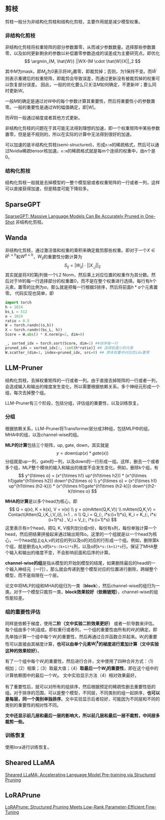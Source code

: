 ## 剪枝
剪枝一般分为非结构化剪枝和结构化剪枝，主要作用就是减少模型权重。

### 非结构化剪枝
非结构化剪枝将权重矩阵的部分参数置零，从而减少参数数量。选择那些参数置零，以及如何更新剩余的参数以补偿置零参数造成的误差成为主要研究点。即优化
$$
\argmin_{M, \hat{W}} ||WX-(M \cdot \hat{W})X||_2
$$

其中$M$为mask，即$M_{ij}$为0表示将$W_{ij}$置零，即裁剪掉；否则，为1保持不变。而$\hat{W}$则表示重建后的权重矩阵，即裁剪会导致误差，而通过更新没有被裁剪掉的权重可以恢复部分误差。 因此，一般的优化要么只关注$M$如何确定，不更新$W$；要么同时更新$W$。

一般$M$的确定是通过对$W$中的每个参数计算其重要性，然后将重要性小的参数置零。一般的重要性是通过$W$的幅值确定，即$|W|$。

而$\hat{W}$则一般通过梯度或者其他方式更新。

非结构化剪枝的问题在于其可能无法得到理想的加速，即一个权重矩阵中某些参数置零，但是是不规则的，所以在实际的计算中无法得到很好的加速。

可以加速的是半结构化剪枝(semi-structured)，形成`n:m`的稀疏格式，然后可以通过Nvidia稀疏tensor核加速。`n:m`的稀疏格式就是每m个连续的权重中，由n个是0。


### 结构化剪枝
结构化剪枝一般就是去掉模型的一整个模型层或者权重矩阵的一行或者一列，这样可以直接获得加速，但是精度可能下降较多。



## SparseGPT
[SparseGPT: Massive Language Models Can Be Accurately Pruned in One-Shot](https://arxiv.org/abs/2301.00774)
非结构化剪枝。






## Wanda
非结构化剪枝，通过激活值和权重的乘积来确定裁剪那些权重。即对于一个$X\in R^{L\times h}$和$W^{o\times h}$，$W_{ij}$的重要性分数计算为
$$
S_{ij} = |W_{ij}| \cdot||X_{:,j}||_2
$$
其实就是将$X$的第j列做一个L2 Norm，然后乘上对应位置的权重作为其分数。然后对于$W$的每一行选择部分的权重置0，而不是在整个权重进行选择。每行有$h$个元素，置零的比例为$\alpha$，那么就是把每一行根据$S$排序，然后将前面$h*a$个元素置零。 代码实现也简单，即
```python
import torch
h = 1024
bs_L = 512
o = 1024
ratio = 0.5
W = torch.randn((o,h))
X = torch.randn((bs_L, h))
Score = W.abs() * X.norm(p=2, dim=0)

_, sorted_idx = torch.sort(Score, dim=1) ##排序每一行
pruned_idx = sorted_idx[:, :int(h*ratio)] ## 选择前面小的元素
W.scatter_(dim=1, index=pruned_idx, src=0) ## 原本权重中对应的idx置零
```


## LLM-Pruner
结构化剪枝，去掉权重矩阵的一行或者一列。由于直接去掉矩阵的一行或者一列，会造成输入和输出的维度发生变化，所以需要根据依赖关系，多个神经元形成一个组，每次去掉整个组。

LLM-Pruner有三个阶段，包括分组，评估组的重要性，以及训练恢复。

### 分组
根据依赖关系，LLM-Pruner将Transformer层分成3种组，包括MLP中的组，MHA中的组，以及channel-wise的组。

**MLP的计算**包括三个矩阵，up, gate, down，其实就是
$$
y = down( up(x)*gate(x))
$$
分组就是up一列，gate的一列，以及down的一行形成一组。这样，删去一个或者多个组，MLP整个模块的输入和输出的维度不会发生变化。例如，删除k个组，有
$$
y^{l\times o} = (x^{l\times h1} up^{h1\times h2}) * (x^{l\times h1}gate^{h1\times h2}) down^{h2\times o} \\
y^{l\times o} = (x^{l\times h1} up^{h1\times (h2-k)}) * (x^{l\times h1}gate^{h1\times (h2-k)}) down^{(h2-k)\times o} 
$$


**MHA的计算**是以多个head为核心，即
$$
Q = q(x), K = k(x), V = v(x) \\
y = o(mAtten(Q,K,V)) \\
mAtten(Q,K,V) = Contact(Atten(Q_i,K_i,V_i)), i=1 .. n \\
Q_i = Q_{:, i*s:(i+1)*s}, K_i = K_{:, i*s:(i+1)*s} , V_i = V_{:, i*s:(i+1)*s} 
$$
这里表示有n个head，把Q, K, V按列划分成n份，每份有s列，每份单独计算一个head，然后把结果拼接起来通过输出矩阵o。这里的一个组就是以一个head为核心，一个head加上q,k,v的对应的列以及o的对应的行形成一个组。例如，删除第k个组，就是删去q,k,v的`k*s:(k+1)*s`列，以及o的`k*s:(k+1)*s`行。保证了MHA整个输入和输出的维度不变，不会影响前面和后序的计算。

**channel-wise的组**是指从模型的开始到模型的结尾，如果删除最后的head的一个输入神经元（一行），那么就会传递到整个模型对应的位置进行删除，跨越整个模型，而不是局限在一个层。

论文中将MLP的组和MHA的组归为一类（**block**），然后channel-wise的组归为一类。对于一个模型只裁剪一类，**block效果较好（依赖链短）**，channel-wise的组性能较差。

### 组的重要性评估

同样是依赖于梯度，使用**二阶（文中实验二阶效果更好）** 或者一阶导数来评估。每个组由多个$W_i$组成，即权重行或者列，一个组的重要性由所有的$W_i$的确定。即先单独计算一个组中每个$W_i$的重要性，然后再通过合并函数合并起来。$W_i$的重要性可以直接由其梯度计算，**也可以由单个元素$W_i^k$的梯度进行累加计算（文中实验这种的效果较好）**。

有了一个组中每个$W_i$的重要性，然后进行合并，文中使用了四种合并方式：（1）相加；（2）相乘；（3）取最大值；（4）**取最后一个$W_i$的重要性**，即在这个组中的计算依赖图中的最后一个$W_i$。 文中实验显示方法（4）相对效果最好。

有了重要性后，就可以对所有的组排序，然后根据预定的稀疏性删去重要性低的组。对于排序的范围，可以是整个模型，不同层，不同类别的组一起排序，**也可以是每层，同一个类别单独排序**。文中实验显示后者较好，可能因为不同层和不同的类别的重要性的相对性不同。 

**文中还显示前几层和最后一层的影响大，所以前几层和最后一层不裁剪，中间层多裁剪一些。**

### 训练恢复

使用lora进行训练恢复。


## Sheared LLaMA
[Sheared LLaMA: Accelerating Language Model Pre-training via Structured Pruning](https://arxiv.org/abs/2310.06694)                  


## LoRAPrune
[LoRAPrune: Structured Pruning Meets Low-Rank Parameter-Efficient Fine-Tuning](https://arxiv.org/abs/2305.18403)
